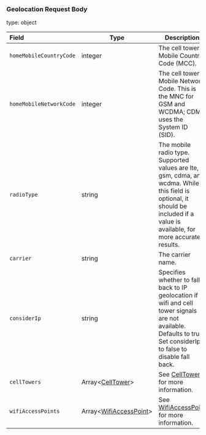 <!--- This is a generated file, do not edit! -->
<!--- [START maps_http_schema_GeolocationV1GeolocatePostRequestBody] -->
<h3 id="GeolocationV1GeolocatePostRequestBody">Geolocation Request Body</h3>

type: object

| Field                   | Type                                                         | Description                                                                                                                                                                    |
| :---------------------- | ------------------------------------------------------------ | ------------------------------------------------------------------------------------------------------------------------------------------------------------------------------ |
| `homeMobileCountryCode` | integer                                                      | The cell tower's Mobile Country Code (MCC).                                                                                                                                    |
| `homeMobileNetworkCode` | integer                                                      | The cell tower's Mobile Network Code. This is the MNC for GSM and WCDMA; CDMA uses the System ID (SID).                                                                        |
| `radioType`             | string                                                       | The mobile radio type. Supported values are lte, gsm, cdma, and wcdma. While this field is optional, it should be included if a value is available, for more accurate results. |
| `carrier`               | string                                                       | The carrier name.                                                                                                                                                              |
| `considerIp`            | string                                                       | Specifies whether to fall back to IP geolocation if wifi and cell tower signals are not available. Defaults to true. Set considerIp to false to disable fall back.             |
| `cellTowers`            | Array<[CellTower](#CellTower "CellTower")>                   | See [CellTower](#CellTower "CellTower") for more information.                                                                                                                  |
| `wifiAccessPoints`      | Array<[WifiAccessPoint](#WifiAccessPoint "WifiAccessPoint")> | See [WifiAccessPoint](#WifiAccessPoint "WifiAccessPoint") for more information.                                                                                                |

<!--- [END maps_http_schema_GeolocationV1GeolocatePostRequestBody] -->